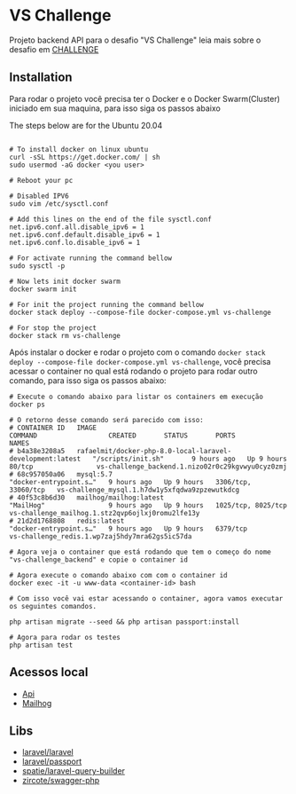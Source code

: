 # VS Challenge

Projeto backend API para o desafio "VS Challenge" leia mais sobre o desafio em [CHALLENGE](./CHALLENGE.md)

## Installation

Para rodar o projeto você precisa ter o Docker e o Docker Swarm(Cluster) iniciado em sua maquina, para isso siga os passos abaixo

The steps below are for the Ubuntu 20.04
```shell

# To install docker on linux ubuntu
curl -sSL https://get.docker.com/ | sh
sudo usermod -aG docker <you user>

# Reboot your pc

# Disabled IPV6
sudo vim /etc/sysctl.conf

# Add this lines on the end of the file sysctl.conf
net.ipv6.conf.all.disable_ipv6 = 1
net.ipv6.conf.default.disable_ipv6 = 1
net.ipv6.conf.lo.disable_ipv6 = 1

# For activate running the command bellow
sudo sysctl -p

# Now lets init docker swarm
docker swarm init

# For init the project running the command bellow
docker stack deploy --compose-file docker-compose.yml vs-challenge

# For stop the project
docker stack rm vs-challenge

```

Após instalar o docker e rodar o projeto com o comando `docker stack deploy --compose-file docker-compose.yml vs-challenge`, você precisa acessar o container no qual está rodando o projeto para rodar outro comando, para isso siga os passos abaixo:

```shell
# Execute o comando abaixo para listar os containers em execução
docker ps

# O retorno desse comando será parecido com isso:
# CONTAINER ID   IMAGE                                                       COMMAND                  CREATED       STATUS       PORTS                 NAMES
# b4a38e3208a5   rafaelmit/docker-php-8.0-local-laravel-development:latest   "/scripts/init.sh"       9 hours ago   Up 9 hours   80/tcp                vs-challenge_backend.1.nizo02r0c29kgvwyu0cyz0zmj
# 68c957050a06   mysql:5.7                                                   "docker-entrypoint.s…"   9 hours ago   Up 9 hours   3306/tcp, 33060/tcp   vs-challenge_mysql.1.h7dw1y5xfqdwa9zpzewutkdcg
# 40f53c8b6d30   mailhog/mailhog:latest                                      "MailHog"                9 hours ago   Up 9 hours   1025/tcp, 8025/tcp    vs-challenge_mailhog.1.stz2qvp6ojlxj0romu2lfe13y
# 21d2d1768808   redis:latest                                                "docker-entrypoint.s…"   9 hours ago   Up 9 hours   6379/tcp              vs-challenge_redis.1.wp7zaj5hdy7mra62gs5ic57da

# Agora veja o container que está rodando que tem o começo do nome "vs-challenge_backend" e copie o container id

# Agora execute o comando abaixo com com o container id
docker exec -it -u www-data <container-id> bash

# Com isso você vai estar acessando o container, agora vamos executar os seguintes comandos.

php artisan migrate --seed && php artisan passport:install

# Agora para rodar os testes
php artisan test
```

## Acessos local

-   [Api](localhost)
-   [Mailhog](localhost:8025)

## Libs

-   [laravel/laravel](https://laravel.com/)
-   [laravel/passport](https://github.com/laravel/passport)
-   [spatie/laravel-query-builder](https://github.com/spatie/laravel-query-builder)
-   [zircote/swagger-php](https://github.com/zircote/swagger-php)



